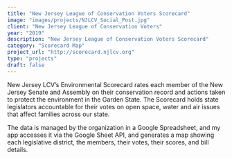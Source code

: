 ```yaml
---
title: "New Jersey League of Conservation Voters Scorecard"
image: "images/projects/NJLCV_Social_Post.jpg"
client: "New Jersey League of Conservation Voters"
year: "2019"
description: "New Jersey League of Conservation Voters Scorecard"
category: "Scorecard Map"
project_url: "http://scorecard.njlcv.org"
type: "projects"
draft: false
---
```


New Jersey LCV’s Environmental Scorecard rates each member of the New Jersey Senate and Assembly on their conservation record and actions taken to protect the environment in the Garden State. The Scorecard holds state legislators accountable for their votes on open space, water and air issues that affect families across our state.

The data is managed by the organization in a Google Spreadsheet, and my app accesses it via the Google Sheet API, and generates a map showing each legislative district, the members, their votes, their scores, and bill details.

